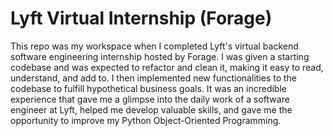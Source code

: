 # Lyft Virtual Internship (Forage)
This repo was my workspace when I completed Lyft's virtual backend software engineering internship hosted by Forage. I was given a starting codebase and was expected to refactor and clean it, making it easy to read, understand, and add to. I then implemented new functionalities to the codebase to fulfill hypothetical business goals. It was an incredible experience that gave me a glimpse into the daily work of a software engineer at Lyft, helped me develop valuable skills, and gave me the opportunity to improve my Python Object-Oriented Programming.

